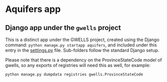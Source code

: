 # Aquifers app

## Django app under the `gwells` project

This is a distinct app under the GWELLS project, created using the Django command:
`python manage.py startapp aquifers`, and included under this entry in the [settings.py](../gwells/settings/__init__.py#L102) file.  Sub-folders follow the standard Django setup.

Please note that there is a dependency on the ProvinceStateCode model of gwells, so any exports of registries will need this as well, for example:
```
python manage.py dumpdata registries gwells.ProvinceStateCode
```
